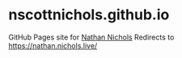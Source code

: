 # nscottnichols.github.io
GitHub Pages site for [Nathan Nichols](https://nathan.nichols.live/)
Redirects to https://nathan.nichols.live/
